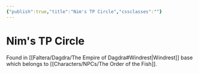 ```yaml
---
{"publish":true,"title":"Nim's TP Circle","cssclasses":""}
---
```


# Nim's TP Circle

Found in [[Faltera/Dagdra/The Empire of Dagdra#Windrest\|Windrest]] base which belongs to [[Characters/NPCs/The Order of the Fish]]. 
